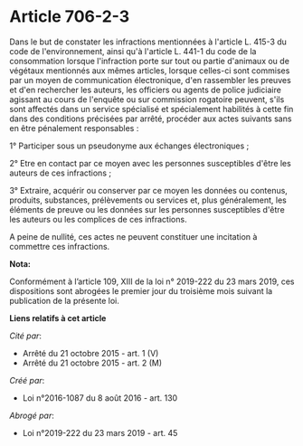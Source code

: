 # Article 706-2-3

Dans le but de constater les infractions mentionnées à l'article L. 415-3 du code de l'environnement, ainsi qu'à l'article L.
441-1 du code de la consommation lorsque l'infraction porte sur tout ou partie d'animaux ou de végétaux mentionnés aux mêmes
articles, lorsque celles-ci sont commises par un moyen de communication électronique, d'en rassembler les preuves et d'en
rechercher les auteurs, les officiers ou agents de police judiciaire agissant au cours de l'enquête ou sur commission
rogatoire peuvent, s'ils sont affectés dans un service spécialisé et spécialement habilités à cette fin dans des conditions
précisées par arrêté, procéder aux actes suivants sans en être pénalement responsables : 

1° Participer sous un pseudonyme aux échanges électroniques ; 

2° Etre en contact par ce moyen avec les personnes susceptibles d'être les auteurs de ces infractions ; 

3° Extraire, acquérir ou conserver par ce moyen les données ou contenus, produits, substances, prélèvements ou services et,
plus généralement, les éléments de preuve ou les données sur les personnes susceptibles d'être les auteurs ou les complices
de ces infractions. 

A peine de nullité, ces actes ne peuvent constituer une incitation à commettre ces infractions.

**Nota:**

Conformément à l’article 109, XIII de la loi n° 2019-222 du 23 mars 2019, ces dispositions sont abrogées le premier jour du
troisième mois suivant la publication de la présente loi.

**Liens relatifs à cet article**

_Cité par_:

  - Arrêté du 21 octobre 2015 - art. 1 (V)
  - Arrêté du 21 octobre 2015 - art. 2 (M)

_Créé par_:

  - Loi n°2016-1087 du 8 août 2016 - art. 130

_Abrogé par_:

  - Loi n°2019-222 du 23 mars 2019 - art. 45

